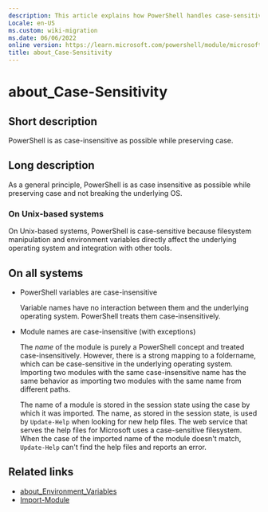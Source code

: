 ```yaml
---
description: This article explains how PowerShell handles case-sensitivity.
Locale: en-US
ms.custom: wiki-migration
ms.date: 06/06/2022
online version: https://learn.microsoft.com/powershell/module/microsoft.powershell.core/about/about_case-sensitivity?view=powershell-7.6&WT.mc_id=ps-gethelp
title: about_Case-Sensitivity
---
```

# about_Case-Sensitivity

## Short description

PowerShell is as case-insensitive as possible while preserving case.

## Long description

As a general principle, PowerShell is as case insensitive as possible while preserving case and not
breaking the underlying OS.

### On Unix-based systems

On Unix-based systems, PowerShell is case-sensitive because filesystem manipulation and environment
variables directly affect the underlying operating system and integration with other tools.

## On all systems

- PowerShell variables are case-insensitive

  Variable names have no interaction between them and the underlying operating system. PowerShell
  treats them case-insensitively.

- Module names are case-insensitive (with exceptions)

  The _name_ of the module is purely a PowerShell concept and treated case-insensitively. However, there
  is a strong mapping to a foldername, which can be case-sensitive in the underlying operating
  system. Importing two modules with the same case-insensitive name has the same behavior as
  importing two modules with the same name from different paths.

  The name of a module is stored in the session state using the case by which it was imported. The
  name, as stored in the session state, is used by `Update-Help` when looking for new help files.
  The web service that serves the help files for Microsoft uses a case-sensitive filesystem. When
  the case of the imported name of the module doesn't match, `Update-Help` can't find the help files
  and reports an error.

## Related links

- [about_Environment_Variables](about_environment_variables.md)
- [Import-Module](xref:Microsoft.PowerShell.Core.Import-Module)
